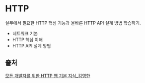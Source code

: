 # HTTP

실무에서 필요한 HTTP 핵심 기능과 올바른 HTTP API 설계 방법 학습하기.

- 네트워크 기본
- HTTP 핵심 이해
- HTTP API 설계 방법



## 출처

[모든 개발자를 위한 HTTP 웹 기본 지식_김영한](https://www.inflearn.com/course/http-%EC%9B%B9-%EB%84%A4%ED%8A%B8%EC%9B%8C%ED%81%AC#)

